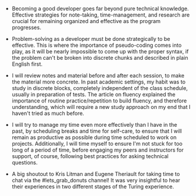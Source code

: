 - Becoming a good developer goes far beyond pure technical knowledge. Effective strategies for note-taking, time-management, and research are crucial for remaining organized and effective as the program progresses.
- Problem-solving as a developer must be done strategically to be effective. This is where the importance of pseudo-coding comes into play, as it will be nearly impossible to come up with the proper syntax, if the problem can't be broken into discrete chunks and described in plain English first.

- I will review notes and material before and after each session, to make the material more concrete. In past academic settings, my habit was to study in discrete blocks, completely independent of the class schedule, usually in preparation of tests. The article on fluency explained the importance of routine practice/repetition to build fluency, and therefore understanding, which will require a new study approach on my end that I haven't tried as much before.
- I will try to manage my time even more effectively than I have in the past, by scheduling breaks and time for self-care, to ensure that I will remain as productive as possible during time scheduled to work on projects. Additionally, I will time myself to ensure I'm not stuck for too long of a period of time, before engaging my peers and instructors for support, of course, following best practices for asking technical questions.

- A big shoutout to Kris Litman and Eugene Theriault for taking time to chat via the #lets_grab_donuts channel! It was very insightful to hear their experiences in two different stages of the Turing experience.
